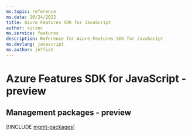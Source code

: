 ```yaml
---
ms.topic: reference
ms.data: 10/24/2022
title: Azure Features SDK for JavaScript
author: xirzec
ms.service: features
description: Reference for Azure Features SDK for JavaScript
ms.devlang: javascript
ms.author: jeffish
---
```

# Azure Features SDK for JavaScript - preview

## Management packages - preview
[!INCLUDE [mgmt-packages](features-mgmt-index.md)]